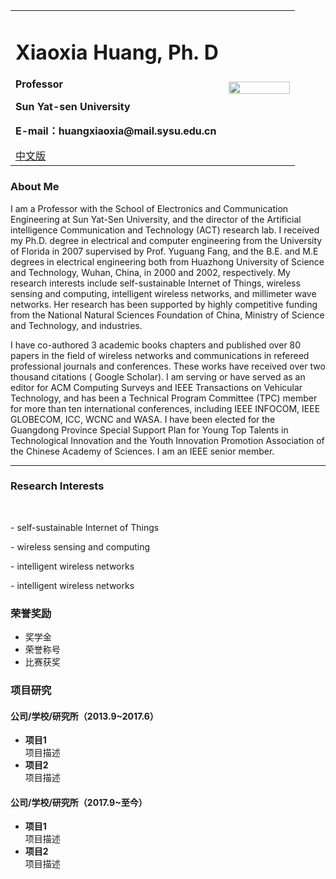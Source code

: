 <div>
<table border="0">
  <tr>
    <td>
      <h1>Xiaoxia Huang, Ph. D</h1>
      <p><b>Professor</b></p>
      <p><b>Sun Yat-sen University</b></p>
      <p><b>E-mail：huangxiaoxia@mail.sysu.edu.cn</b></p>
      <a href="/index.html">中文版</a>
    </td>
    <td width="25%">
      <img src="/zhengjianzhao.jpg" width="100%">
    </td>
  </tr>
</table>
</div>


<h3>About Me</h3>

I am a Professor with the School of Electronics and Communication Engineering at Sun Yat-Sen University, and the director of the Artificial intelligence Communication and Technology (ACT) research lab. I received my Ph.D. degree in electrical and computer engineering from the University of Florida in 2007 supervised by Prof. Yuguang Fang, and the B.E. and M.E degrees in electrical engineering both from Huazhong University of Science and Technology, Wuhan, China, in 2000 and 2002, respectively. My research interests include self-sustainable Internet of Things, wireless sensing and computing, intelligent wireless networks, and millimeter wave networks. Her research has been supported by highly competitive funding from the National Natural Sciences Foundation of China, Ministry of Science and Technology, and industries.

I have co-authored 3 academic books chapters and published over 80 papers in the field of wireless networks and communications in refereed professional journals and conferences. These works have received over two thousand citations ( Google Scholar). I am serving or have served as an editor for ACM Computing Surveys and IEEE Transactions on Vehicular Technology, and has been a Technical Program Committee (TPC) member for more than ten international conferences, including IEEE INFOCOM, IEEE GLOBECOM, ICC, WCNC and WASA. I have been elected for the Guangdong Province Special Support Plan for Young Top Talents in Technological Innovation and the Youth Innovation Promotion Association of the Chinese Academy of Sciences. I am an IEEE senior member.


---

<p><h3>Research Interests</h3><br>
<p>- self-sustainable Internet of Things<br>
<p>- wireless sensing and computing<br>  
<p>- intelligent wireless networks<br>  
<p>- intelligent wireless networks<br>

### 荣誉奖励
- 奖学金
- 荣誉称号
- 比赛获奖

### 项目研究
#### 公司/学校/研究所（2013.9~2017.6）
- **项目1**  
项目描述
- **项目2**  
项目描述

#### 公司/学校/研究所（2017.9~至今）
- **项目1**  
项目描述
- **项目2**  
项目描述
